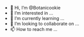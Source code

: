 - 👋 Hi, I’m @Botanicookie
- 👀 I’m interested in ...
- 🌱 I’m currently learning ...
- 💞️ I’m looking to collaborate on ...
- 📫 How to reach me ...

<!---
Botanicookie/Botanicookie is a ✨ special ✨ repository because its `README.md` (this file) appears on your GitHub profile.
You can click the Preview link to take a look at your changes.
--->
